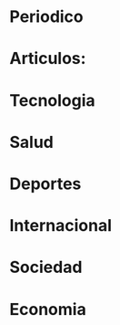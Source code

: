 # Periodico
# Articulos:
#   Tecnologia
#   Salud
#   Deportes
#   Internacional
#   Sociedad
#   Economia
#